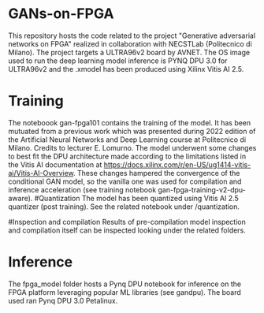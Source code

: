 # GANs-on-FPGA
This repository hosts the code related to the project "Generative adversarial networks on FPGA" realized in collaboration with NECSTLab (Politecnico di Milano).
The project targets a ULTRA96v2 board by AVNET. The OS image used to run the deep learning model inference is PYNQ DPU 3.0 for ULTRA96v2 and the .xmodel has been produced using Xilinx Vitis AI 2.5.

# Training 
The noteboook gan-fpga101 contains the training of the model. It has been mutuated from a previous work which was presented during 2022 edition of the Artificial Neural Networks and Deep Learning course at Politecnico di Milano. Credits to lecturer E. Lomurno. 
The model underwent some changes to best fit the DPU architecture made according to the limitations listed in the Vitis AI documentation at https://docs.xilinx.com/r/en-US/ug1414-vitis-ai/Vitis-AI-Overview. These changes hampered the convergence of the conditional GAN model, so the vanilla one was used for compilation and inference acceleration (see training notebook gan-fpga-training-v2-dpu-aware). 
#Quantization 
The model has been quantized using Vitis AI 2.5 quantizer (post training). See the related notebook under /quantization. 

#Inspection and compilation
Results of pre-compilation model inspection  and compilation itself can be inspected looking under the related folders. 

# Inference 
The fpga_model folder hosts a Pynq DPU notebook for inference on the FPGA platform leveraging popular ML libraries (see gandpu). The board used ran Pynq DPU 3.0 Petalinux.
